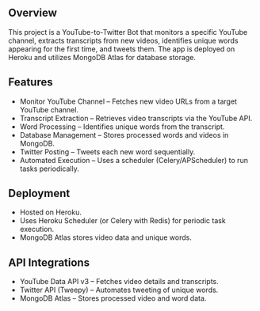 
## Overview

This project is a YouTube-to-Twitter Bot that monitors a specific YouTube channel, extracts transcripts from new videos, identifies unique words appearing for the first time, and tweets them. The app is deployed on Heroku and utilizes MongoDB Atlas for database storage.

## Features

- Monitor YouTube Channel – Fetches new video URLs from a target YouTube channel.
- Transcript Extraction – Retrieves video transcripts via the YouTube API.
- Word Processing – Identifies unique words from the transcript.
- Database Management – Stores processed words and videos in MongoDB.
- Twitter Posting – Tweets each new word sequentially.
- Automated Execution – Uses a scheduler (Celery/APScheduler) to run tasks periodically.

## Deployment

- Hosted on Heroku.
- Uses Heroku Scheduler (or Celery with Redis) for periodic task execution.
- MongoDB Atlas stores video data and unique words.

## API Integrations

- YouTube Data API v3 – Fetches video details and transcripts.
- Twitter API (Tweepy) – Automates tweeting of unique words.
- MongoDB Atlas – Stores processed video and word data.
